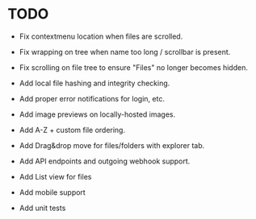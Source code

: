# TODO
- Fix contextmenu location when files are scrolled.
- Fix wrapping on tree when name too long / scrollbar is present.
- Fix scrolling on file tree to ensure "Files" no longer becomes hidden.

- Add local file hashing and integrity checking.
- Add proper error notifications for login, etc.
- Add image previews on locally-hosted images.
- Add A-Z + custom file ordering.
- Add Drag&drop move for files/folders with explorer tab.
- Add API endpoints and outgoing webhook support.
- Add List view for files
- Add mobile support
- Add unit tests
